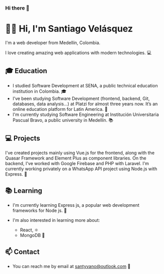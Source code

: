 ### Hi there 👋

# 👋🏼 Hi, I'm Santiago Velásquez

I'm a  web developer from Medellín, Colombia.

I love creating amazing web applications with modern technologies. 💻

## 🎓 Education

- I studied Software Development at SENA, a public technical education institution in Colombia. 🎓
- I’ve been studying Software Development (frontend, backend, Git, databases, data analysis...) at Platzi for almost three years now. It’s an online education platform for Latin America. 🚀
- I'm currently studying Software Engineering at Institución Universitaria Pascual Bravo, a public university in Medellín. 📚

## 💻 Projects

I've created projects mainly using Vue.js for the frontend, along with the Quasar Framework and Element Plus as component libraries. On the backend, I've worked with Google Firebase and PHP with Laravel. I'm currently working privately on a WhatsApp API project using Node.js with Express. 🌟

## 📚 Learning

- I'm currently learning Express js, a popular web development frameworks for Node js. 🐘
- I'm also interested in learning more about:

  - React, ⚛️
  - MongoDB 🍃

## 📫 Contact

- You can reach me by email at santyvano@outlook.com 📧


